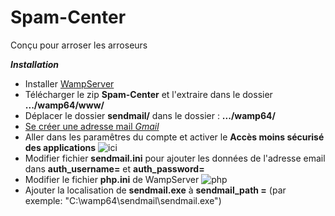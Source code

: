 # Spam-Center
Conçu pour arroser les arroseurs


***Installation***

+ Installer [WampServer](https://www.wampserver.com/)
+ Télécharger le zip **Spam-Center** et l'extraire dans le dossier **.../wamp64/www/**
+ Déplacer le dossier **sendmail/** dans le dossier : **.../wamp64/**
+ [Se créer une adresse mail *Gmail*](https://accounts.google.com/SignUp?hl=en)
+ Aller dans les paramêtres du compte et activer le **Accès moins sécurisé des applications** ![ici](https://manava.abricode.fr/images/aide/gmail_7.png)
+ Modifier fichier **sendmail.ini** pour ajouter les données de l'adresse email dans **auth_username=** et **auth_password=**
+ Modifier le fichier **php.ini** de WampServer ![php](https://john-dugan.com/wp-content/uploads/2014/07/update-php-wamp-php-ini.png)
+ Ajouter la localisation de **sendmail.exe** à **sendmail_path =** (par exemple: "C:\wamp64\sendmail\sendmail.exe") 
